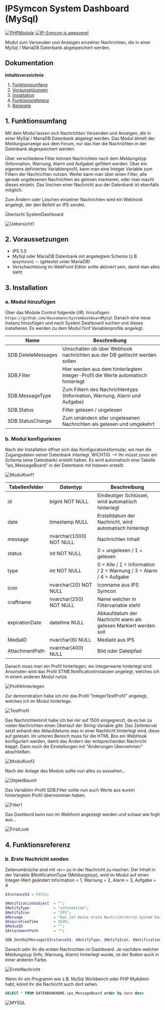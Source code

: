 # IPSymcon System Dashboard (MySql)

[![PHPModule](https://img.shields.io/badge/Symcon-PHPModul-red.svg)](https://www.symcon.de/service/dokumentation/entwicklerbereich/sdk-tools/sdk-php/)
[![IP-Symcon is awesome!](https://img.shields.io/badge/IP--Symcon-5.5-blue.svg)](https://www.symcon.de)

Modul zum Versenden und Anzeigen einzelner Nachrichten, die in einer MySql / MariaDB Datenbank abgespeichert werden.

## Dokumentation

**Inhaltsverzeichnis**

1. [Funktionsumfang](#1-funktionsumfang)  
2. [Voraussetzungen](#2-voraussetzungen)  
3. [Installation](#3-installation)  
4. [Funktionsreferenz](#4-funktionsreferenz)  
5. [Beispiele](#5-beispiele)  

## 1. Funktionsumfang

Mit dem Modul lassen sich Nachrichten Versenden und Anzeigen, die in einer MySql / MariaDB Datenbank abgelegt werden. Das Modul ähnelt der Meldungsanzeige aus dem Forum, nur das hier die Nachrichten in der Datenbank abgespeichert werden.

Über verschiedene Filter können Nachrichten nach dem Meldungstyp (Information, Warnung, Alarm und Aufgabe) gefiltert werden. Über ein eigenens definiertes Variablenprofil, kann man eine Integer Variable zum Filtern der Nachrichten nutzen. Weiter kann man über einen Filter, alle gerade ungelesenen Nachrichten als gelesen markieren, oder man macht dieses einzeln. Das löschen einer Nachricht aus der Datenbank ist ebenfalls möglich.

Zum Ändern oder Löschen einzelner Nachrichten wird ein Webhook angelegt, der den Befehl an IPS sendet. 

Überischt SystemDashboard

![Uebersicht1](img/Uebersicht1.png?raw=true)

## 2. Voraussetzungen

 - IPS 5.5
 - MySql oder MariaDB Datenbank mit angelegtem Schema (z.B. ipsymcon) -- (getestet unter MariaDB)
 - Verschachtelung im WebFront Editor sollte aktiviert sein, damit man alles sieht

## 3. Installation

### a. Modul hinzufügen

Über das Module Control folgende URL hinzufügen: `https://github.com/Housemann/SystemDashboardMySql`
Danach eine neue Instanz hinzufügen und nach System Dashboard suchen und dieses installieren. Es werden zu dem Modul fünf Variablenprofile angelegt. 

Name                | Beschreibung
------------------- | --------------------------------------------------------------------------------------------
SDB.DeleteMessages  | Umschalten ob über Webhook nachrichten aus der DB gelöscht werden sollen
SDB.Filter          | Hier werden aus dem hinterlegtem Integer-Profil die Werte automatisch hinterlegt
SDB.MessageType     | Zum Filtern des Nachrichtentyps (Information, Warnung, Alarm und Aufgabe)
SDB.Status          | Filter gelesen / ungelesen
SDB.StatusChange    | Zum umändern aller ungelesenen Nachrichten als gelesen und umgekehrt

### b. Modul konfigurieren

Nach der Installation öffnet sich das Konfigurationsformular, wo man die Zugangsdaten seiner Datenbank interlegt. 
WICHTIG --> Ihr müsst zuvor ein Schema (eine Datenbank) erstellt haben. Es wird automatisch eine Tabelle "ips_MessageBoard" in der Datenbank mit Indexen erstellt.

![ModulKonf1](img/ModulKonf1.png?raw=true)

Tabellenfelder      | Datentyp                  | Beschreibung
------------------- | ------------------------- | ------------------------------------------------------------------
id                  | bigint NOT NULL           | Eindeutiger Schlüssel, wird automatisch hinterlegt
date                | timestamp NULL            | Erstelldatum der Nachricht, wird automatisch hinterlegt
message             | nvarchar(1000) NOT NULL   | Nachrichten Inhalt 
status              | int NOT NULL              | 0 = ungelesen / 1 = gelesen
type                | int NOT NULL              | 0 = Alle / 1 = Information / 2 = Warnung / 3 = Alarm / 4 = Aufgabe
icon                | nvarchar(20) NOT NULL     | Iconname aus IPS Symcon
craftname           | nvarchar(250) NOT NULL    | Name welcher in Filtervariable steht
expirationDate      | datetime NULL             | Abkaufdatum der Nachricht wann als gelesen Markiert werden soll
MediaID             | nvarchar(6) NULL          | MediaId aus IPS
AttachmentPath      | nvarchar(400) NULL        | Bild oder Dateipfad

Danach muss man ein Profil hinterlegen, wo Integerwerte hinterlegt sind. Ansonsten wird das Profil STNB.NotificationInstanzen angelegt, welches ich in einem anderen Modul nutze. 

![ProfilHinterlegen](img/ProfilHinterlegen.png?raw=true)

Zur demonstration habe ich mir das Profil "IntegerTestProfil" angelegt, welches ich im Modul hinterlege.

![TestProfil](img/TestProfil.png?raw=true)

Das Nachrichtenlimit habe ich bei mir auf 1500 eingegrenzt, da es bei zu vielen Nachrichten einen Überlauf der String-Variable gibt. 
Das Zeitinterval setzt anhand des Ablaufdatums was in einer Nachticht hinterlegt wird, diese auf gelesen. 
Im unteren Bereich muss für die HTML Box ein WebHook konfiguriert werden, damit das Ändern der entsprechenden Nachricht klappt.
Dann noch die Einstellungen mit "Änderungen Übernehmen" abschließen. 

![ModulKonf2](img/ModulKonf2.png?raw=true)

Nach der Anlage des Moduls sollte nun alles so aussehen...

![ObjektBaum1](img/ObjektBaum1.png?raw=true)

Das Variablen-Profil SDB.Filter sollte nun auch Werte aus eurem hinterlegtem Profil übernommen haben.

![Filter1](img/Filter1.png?raw=true)

Das Dashbord kann nun im Webfront angezeigt werden und schaut wie foglt aus...

![FirstLook](img/FirstLook.png?raw=true)


## 4. Funktionsreferenz

### b. Erste Nachricht senden

Zeilenumbrüche sind mit ```<br>``` zu in der Nachricht zu machen.
Der Inhalt in der Variable $NotificationType (Meldungstyp), wird im Modul auf einen Integer-Wert geändert Information = 1, Warnung = 2, Alarm = 3, Aufgabe = 4

```php
$InstanceId = 59723;

$NotificationSubject  = "";
$NotifyType           = "information";
$NotifyIcon           = "IPS";
$Message              = "Das ist meine erste Nachricht<br>im System Dashboard!";
$ExpirationTime       = 3600;
$MediaID              = "";
$AttachmentPath       = "";

SDB_SendSqlMessage($InstanceId, $NotifyType, $NotifyIcon, $NotificationSubject, $Message, $ExpirationTime, $MediaID, $AttachmentPath);
```

Danach sehr ihr die ersten Nachrichten im Dashboard. Je nachdem welcher Meldungstyp (Info, Warnung, Alarm) hinterlegt wurde, ist der Button auch in einer anderen Farbe.

![ErsteNachricht](img/ErsteNachricht.png?raw=true)

Wenn ihr ein Programm wie z.B. MySql Workbench oder PHP MyAdmin habt, könnt ihr die Nachricht auch dort sehen.

```sql
SELECT * FROM DATENBANKNAME.ips_MessageBoard order by date desc
```

![MYSQL](img/MYSQL.png?raw=true)
